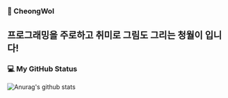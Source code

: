 ### 🦊 CheongWol
프로그래밍을 주로하고 취미로 그림도 그리는 청월이 입니다!
--
### 💻 My GitHub Status
![Anurag's github stats](https://github-readme-stats.vercel.app/api?username=cheongwoli&show_icons=true)


